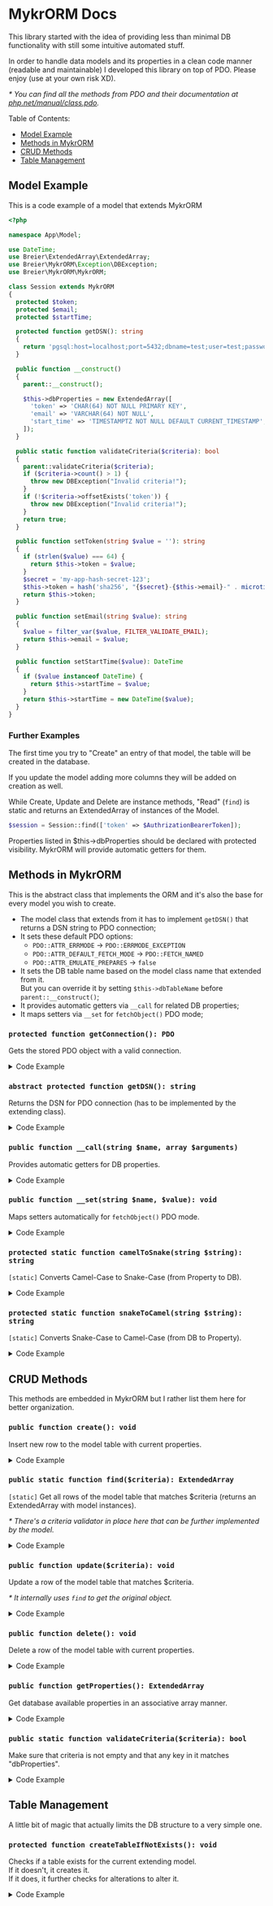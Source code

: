 # MykrORM Docs
This library started with the idea of providing less than minimal DB
functionality with still some intuitive automated stuff.

In order to handle data models and its properties in a clean code manner
(readable and maintainable) I developed this library on top of PDO.
Please enjoy (use at your own risk XD).

_\* You can find all the methods from PDO and their documentation at
[php.net/manual/class.pdo](https://www.php.net/manual/en/class.pdo.php)._

Table of Contents:
* [Model Example](#model-example)
* [Methods in MykrORM](#methods-in-mykrorm)
* [CRUD Methods](#crud-methods)
* [Table Management](#table-management)

## Model Example
This is a code example of a model that extends MykrORM
```php
<?php

namespace App\Model;

use DateTime;
use Breier\ExtendedArray\ExtendedArray;
use Breier\MykrORM\Exception\DBException;
use Breier\MykrORM\MykrORM;

class Session extends MykrORM
{
  protected $token;
  protected $email;
  protected $startTime;

  protected function getDSN(): string
  {
    return 'pgsql:host=localhost;port=5432;dbname=test;user=test;password=1234';
  }

  public function __construct()
  {
    parent::__construct();

    $this->dbProperties = new ExtendedArray([
      'token' => 'CHAR(64) NOT NULL PRIMARY KEY',
      'email' => 'VARCHAR(64) NOT NULL',
      'start_time' => 'TIMESTAMPTZ NOT NULL DEFAULT CURRENT_TIMESTAMP',
    ]);
  }

  public static function validateCriteria($criteria): bool
  {
    parent::validateCriteria($criteria);
    if ($criteria->count() > 1) {
      throw new DBException("Invalid criteria!");
    }
    if (!$criteria->offsetExists('token')) {
      throw new DBException("Invalid criteria!");
    }
    return true;
  }

  public function setToken(string $value = ''): string
  {
    if (strlen($value) === 64) {
      return $this->token = $value;
    }
    $secret = 'my-app-hash-secret-123';
    $this->token = hash('sha256', "{$secret}-{$this->email}-" . microtime(true));
    return $this->token;
  }

  public function setEmail(string $value): string
  {
    $value = filter_var($value, FILTER_VALIDATE_EMAIL);
    return $this->email = $value;
  }

  public function setStartTime($value): DateTime
  {
    if ($value instanceof DateTime) {
      return $this->startTime = $value;
    }
    return $this->startTime = new DateTime($value);
  }
}
```

### Further Examples
The first time you try to "Create" an entry of that model, the table will be
created in the database.

If you update the model adding more columns they will be added on creation as well.

While Create, Update and Delete are instance methods, "Read" (`find`) is static
and returns an ExtendedArray of instances of the Model.
```php
$session = Session::find(['token' => $AuthrizationBearerToken]);
```

Properties listed in $this->dbProperties should be declared with protected visibility.
MykrORM will provide automatic getters for them.

## Methods in MykrORM
This is the abstract class that implements the ORM
and it's also the base for every model you wish to create.
* The model class that extends from it has to implement `getDSN()`
  that returns a DSN string to PDO connection;
* It sets these default PDO options:
  * `PDO::ATTR_ERRMODE` -> `PDO::ERRMODE_EXCEPTION`
  * `PDO::ATTR_DEFAULT_FETCH_MODE` -> `PDO::FETCH_NAMED`
  * `PDO::ATTR_EMULATE_PREPARES` -> `false`
* It sets the DB table name based on the model class name that extended from it.
<br>But you can override it by setting `$this->dbTableName` before `parent::__construct()`;
* It provides automatic getters via `__call` for related DB properties;
* It maps setters via `__set` for `fetchObject()` PDO mode;

### `protected function getConnection(): PDO`
Gets the stored PDO object with a valid connection.
<details>
  <summary>Code Example</summary>

  ```php
  class Test extends MykrORM
  {
    public function test(): void
    {
      $this->getConnection()->query('SELECT * FROM test');
    }
  }
  ```
</details>

### `abstract protected function getDSN(): string`
Returns the DSN for PDO connection (has to be implemented by the extending class).
<details>
  <summary>Code Example</summary>

  ```php
  class Test extends MykrORM
  {
    protected function getDSN(): string
    {
      return 'pgsql:host=localhost;port=5432;dbname=test;user=test;password=1234';
      // return 'sqlite:messaging.sqlite3'; // local option ;)
    }
  }
  ```
</details>

### `public function __call(string $name, array $arguments)`
Provides automatic getters for DB properties.
<details>
  <summary>Code Example</summary>

  ```php
  class Test extends MykrORM
  {
    protected $test = 1234;
    protected $other = "private";
    public __construct()
    {
      $this->dbProperties = new ExtendedArray([
        'test' => 'INT NOT NULL PRIMARY KEY',
      ]);
    }
  }
  (new Test())->getTest(); // 1234
  (new Test())->getOther(); // throws DBException property is not DB property!
  ```
</details>

### `public function __set(string $name, $value): void`
Maps setters automatically for `fetchObject()` PDO mode.
<details>
  <summary>Code Example</summary>

  ```php
  class Test extends MykrORM
  {
    protected $testName = 'test';
    public __construct()
    {
      $this->dbProperties = new ExtendedArray([
        'test_name' => 'CHAR(4) NOT NULL PRIMARY KEY',
      ]);
    }
    public setTestName(string $value): string
    {
      $this->testName = $value;
    }
    public test(): void
    {
      $preparedStatement = $this->getConnection()->prepare("SELECT * FROM {$this->dbTableName}");
      $preparedStatement->execute();

      $likeThis = $preparedStatement->fetchObject(static::class);

      if (!empty($likeThis)) {
        $likeThis->getTestName(); // works because __set mapped 'test_name' to 'setTestName'
      }
    }
  }
  ```
</details>

### `protected static function camelToSnake(string $string): string`
`[static]` Converts Camel-Case to Snake-Case (from Property to DB).
<details>
  <summary>Code Example</summary>

  ```php
  class Test extends MykrORM
  {
    public function test(): void
    {
      static::camelToSnake('anotherTestName'); // another_test_name
    }
  }
  ```
</details>

### `protected static function snakeToCamel(string $string): string`
`[static]` Converts Snake-Case to Camel-Case (from DB to Property).
<details>
  <summary>Code Example</summary>

  ```php
  class Test extends MykrORM
  {
    public function test(): void
    {
      static::snakeToCamel('test_name'); // TestName
    }
  }
  ```
</details>

## CRUD Methods
This methods are embedded in MykrORM but I rather list them here for better organization.

### `public function create(): void`
Insert new row to the model table with current properties.
<details>
  <summary>Code Example</summary>

  ```php
  $test = new Test();
  $test->setTestName('what');
  $test->create();
  ```
</details>

### `public static function find($criteria): ExtendedArray`
`[static]` Get all rows of the model table that matches $criteria
(returns an ExtendedArray with model instances).

_\* There's a criteria validator in place here that can be further implemented by the model._
<details>
  <summary>Code Example</summary>

  ```php
  $test = Test::find(['test_name' => 'what']); // ExtendedArray
  $test->first()->element(); // Test Model instance (or null)

  $otherTest = Test::find(['test_name' => ['what', 'is', 'up']]); // ExtendedArray
  $otherTest->next()->element(); // Test Model instance of second row (or null)
  ```
</details>

### `public function update($criteria): void`
Update a row of the model table that matches $criteria.

_\* It internally uses `find` to get the original object._
<details>
  <summary>Code Example</summary>

  ```php
  $test = Test::find(['test_name' => 'what']);
  if ($test->count()) {
    $testModel = $test->first()->element();
    $testModel->setTestName('soap');
    $testModel->update(['test_name' => 'what']);
  }
  ```
</details>

### `public function delete(): void`
Delete a row of the model table with current properties.
<details>
  <summary>Code Example</summary>

  ```php
  $test = Test::find(['test_name' => 'soap']);
  if ($test->count()) {
    $testModel = $test->first()->element();
    $testModel->delete();
  }
  ```
</details>

### `public function getProperties(): ExtendedArray`
Get database available properties in an associative array manner.
<details>
  <summary>Code Example</summary>

  ```php
  $test = Test::find(['test_name' => 'soap']);
  if ($test->count()) {
    print($test->current()->getProperties()); // {"test_name":"soap"}
  }
  ```
</details>

### `public static function validateCriteria($criteria): bool`
Make sure that criteria is not empty and that any key in it matches "dbProperties".
<details>
  <summary>Code Example</summary>

  ```php
  if (Test::validateCriteria(['test_name' => 'soap'])) {
    $test = Test::find(['test_name' => 'soap']);
  }
  ```
</details>

## Table Management
A little bit of magic that actually limits the DB structure to a very simple one.

### `protected function createTableIfNotExists(): void`
Checks if a table exists for the current extending model.
<br>If it doesn't, it creates it.
<br>If it does, it further checks for alterations to alter it.
<details>
  <summary>Code Example</summary>

  ```php
  class Test extends MykrORM
  {
    ...
    public function test(): void
    {
      $this->dbTableName = 'different_test';
      $this->createTableIfNotExists();
      ...
    }
  }
  ```
</details>
